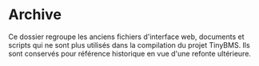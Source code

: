 # Archive

Ce dossier regroupe les anciens fichiers d'interface web, documents et scripts qui ne sont plus utilisés dans la compilation du projet TinyBMS. Ils sont conservés pour référence historique en vue d'une refonte ultérieure.

